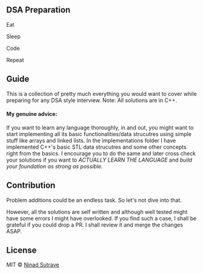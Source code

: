## DSA Preparation

Eat

Sleep

Code 

Repeat

## Guide

This is a collection of pretty much everything you would want to cover while preparing for any DSA style interview.
Note: All solutions are in C++.

#### My genuine advice:

If you want to learn any language thoroughly, in and out, you might want to start implementing all its basic functionalities/data strucutres using simple stuff like arrays and linked lists. In the implementations folder I have implemented C++'s basic STL data strucutres and some other concepts right from the basics. I encourage you to do the same and later cross check your solutions if you want to *ACTUALLY LEARN THE LANGUAGE* and *build your foundation as strong as possible*. 

## Contribution

Problem additions could be an endless task. So let's not dive into that.

However, all the solutions are self written and although well tested might have some errors I might have overlooked. If you find such a case, I shall be grateful if you could drop a PR. I shall review it and merge the changes ASAP.

## License

MIT © [Ninad Sutrave](https://ninadsutrave.in)
